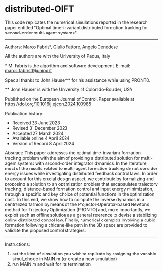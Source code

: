 # distributed-OIFT
This code replicates the numerical simulations reported in the research paper entitled "Optimal time-invariant distributed formation tracking for second-order multi-agent systems"

*********************************************************************************************************************************************************************

Authors: Marco Fabris*, Giulio Fattore, Angelo Cenedese

All the authors are with the University of Padua, Italy
 
\* M. Fabris is the algorithm and software development. E-mail: marco.fabris.1@unipd.it
  
Special thanks to John Hauser** for his assistance while using PRONTO.

\** John Hauser is with the University of Colorado-Boulder, USA

Published on the European Journal of Control. 
Paper available at https://doi.org/10.1016/j.ejcon.2024.100985
 
Publication history:
- Received 23 June 2023
- Revised 31 December 2023
- Accepted 27 March 2024
- Available online 4 April 2024
- Version of Record 8 April 2024


Abstract:
This paper addresses the optimal time-invariant formation tracking 
problem with the aim of providing a distributed solution for multi-agent 
systems with second-order integrator dynamics. In the literature, most of
the results related to multi-agent formation tracking do not consider 
energy issues while investigating distributed feedback control laws. In 
order to account for this crucial design aspect, we contribute by 
formalizing and proposing a solution to an optimization problem that 
encapsulates trajectory tracking, distance-based formation control and 
input energy minimization, through a specific and key choice of potential
functions in the optimization cost. To this end, we show how to compute 
the inverse dynamics in a centralized fashion by means of the 
Projector-Operator-based Newton’s method for Trajectory Optimization 
(PRONTO) and, more importantly, we exploit such an offline solution as a 
general reference to devise a stabilizing online distributed control law. 
Finally, numerical examples involving a cubic formation following a 
chicane-like path in the 3D space are provided to validate the proposed 
control strategies.
*********************************************************************************************************************************************************************

Instructions:
1. set the kind of simulation you wish to replicate by assigning the variable simul_choice in MAIN.m (or create a new simulation)
2. run MAIN.m and wait for its termination

